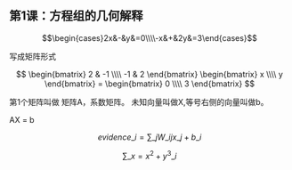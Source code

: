 
## 第1课：方程组的几何解释



$$\begin{cases}2x&-&y&=0\\\\-x&+&2y&=3\end{cases}$$

写成矩阵形式

$$ 
\begin{bmatrix}
   2 & -1  \\\\ -1 & 2
\end{bmatrix} 
\begin{bmatrix}
   x  \\\\ y
\end{bmatrix} =
\begin{bmatrix}
   0  \\\\ 3
\end{bmatrix} 
$$

第1个矩阵叫做 矩阵A，系数矩阵。
未知向量叫做X,等号右侧的向量叫做b。

AX = b




$$ evidence\_{i}=\sum \_{j}W\_{ij}x\_{j}+b\_{i} $$


$$  \sum \_{x}=x^{2}+y^{3}\_{i}  $$ 
